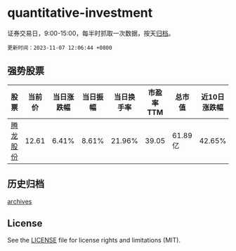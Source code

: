 # quantitative-investment

证券交易日，9:00-15:00，每半时抓取一次数据，按天[归档](archives)。

`更新时间：2023-11-07 12:06:44 +0800`

## 强势股票

|股票|当前价|当日涨跌幅|当日振幅|当日换手率|市盈率TTM|总市值|近10日涨跌幅|
|----|----|----|----|----|----|----|----|
|[腾龙股份](https://xueqiu.com/S/SH603158)|12.61|6.41%|8.61%|21.96%|39.05|61.89亿|42.65%|

## 历史归档

[archives](archives)

## License

See the [LICENSE](LICENSE) file for license rights and limitations (MIT).